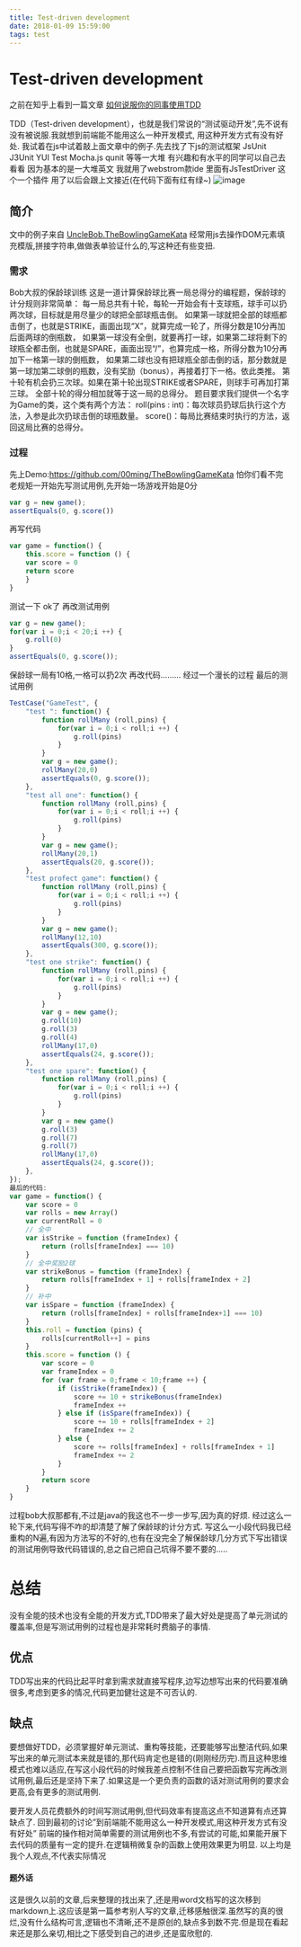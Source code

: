 ```yaml
---
title: Test-driven development
date: 2018-01-09 15:59:00
tags: test
---
```

# Test-driven development
之前在知乎上看到一篇文章 [如何说服你的同事使用TDD](https://zhuanlan.zhihu.com/p/31662844)

TDD（Test-driven development），也就是我们常说的“测试驱动开发”,先不说有没有被说服.我就想到前端能不能用这么一种开发模式,
用这种开发方式有没有好处.
我试着在js中试着敲上面文章中的例子.先去找了下js的测试框架
JsUnit J3Unit YUI Test Mocha.js qunit 等等一大堆 有兴趣和有水平的同学可以自己去看看 因为基本的是一大堆英文
我就用了webstrom款ide 里面有JsTestDriver 这个一个插件 用了以后会跟上文接近(在代码下面有红有绿~)
![image](http://pbyegcye6.bkt.clouddn.com/TDD1.png)
<!-- more -->
## 简介
文中的例子来自  [UncleBob.TheBowlingGameKata](http://butunclebob.com/ArticleS.UncleBob.TheBowlingGameKata)
经常用js去操作DOM元素填充模版,拼接字符串,做做表单验证什么的,写这种还有些变扭.
### 需求
Bob大叔的保龄球训练
这是一道计算保龄球比赛一局总得分的编程题，保龄球的计分规则非常简单：
每一局总共有十轮，每轮一开始会有十支球瓶，球手可以扔两次球，目标就是用尽量少的球把全部球瓶击倒。
如果第一球就把全部的球瓶都击倒了，也就是STRIKE，画面出现“X”，就算完成一轮了，所得分数是10分再加后面两球的倒瓶数，
如果第一球没有全倒，就要再打一球，如果第二球将剩下的球瓶全都击倒，也就是SPARE，画面出现“/”，也算完成一格，所得分数为10分再加下一格第一球的倒瓶数，
如果第二球也没有把球瓶全部击倒的话，那分数就是第一球加第二球倒的瓶数，没有奖励（bonus），再接着打下一格。依此类推。
第十轮有机会扔三次球。如果在第十轮出现STRIKE或者SPARE，则球手可再加打第三球。
全部十轮的得分相加就等于这一局的总得分。
题目要求我们提供一个名字为Game的类，这个类有两个方法：
roll(pins : int)：每次球员扔球后执行这个方法，入参是此次扔球击倒的球瓶数量。
score()：每局比赛结束时执行的方法，返回这局比赛的总得分。

### 过程
先上Demo:https://github.com/00ming/TheBowlingGameKata
怕你们看不完
老规矩一开始先写测试用例,先开始一场游戏开始是0分
```js
var g = new game();
assertEquals(0, g.score())
```
再写代码
```js
var game = function() {
    this.score = function () {
    var score = 0
    return score
    }
}
```
测试一下  ok了
再改测试用例
```js
var g = new game();
for(var i = 0;i < 20;i ++) {
    g.roll(0)
}
assertEquals(0, g.score());
```
保龄球一局有10格,一格可以扔2次
再改代码.........
经过一个漫长的过程
最后的测试用例
```js
TestCase("GameTest", {
    "test ": function() {
        function rollMany (roll,pins) {
            for(var i = 0;i < roll;i ++) {
                g.roll(pins)
            }
        }
        var g = new game();
        rollMany(20,0)
        assertEquals(0, g.score());
    },
    "test all one": function() {
        function rollMany (roll,pins) {
            for(var i = 0;i < roll;i ++) {
                g.roll(pins)
            }
        }
        var g = new game();
        rollMany(20,1)
        assertEquals(20, g.score());
    },
    "test profect game": function() {
        function rollMany (roll,pins) {
            for(var i = 0;i < roll;i ++) {
                g.roll(pins)
            }
        }
        var g = new game();
        rollMany(12,10)
        assertEquals(300, g.score());
    },
    "test one strike": function() {
        function rollMany (roll,pins) {
            for(var i = 0;i < roll;i ++) {
                g.roll(pins)
            }
        }
        var g = new game();
        g.roll(10)
        g.roll(3)
        g.roll(4)
        rollMany(17,0)
        assertEquals(24, g.score());
    },
    "test one spare": function() {
        function rollMany (roll,pins) {
            for(var i = 0;i < roll;i ++) {
                g.roll(pins)
            }
        }
        var g = new game()
        g.roll(3)
        g.roll(7)
        g.roll(7)
        rollMany(17,0)
        assertEquals(24, g.score());
    },
});
最后的代码:
var game = function() {
    var score = 0
    var rolls = new Array()
    var currentRoll = 0
    // 全中
    var isStrike = function (frameIndex) {
        return (rolls[frameIndex] === 10)
    }
    // 全中奖励2球
    var strikeBonus = function (frameIndex) {
        return rolls[frameIndex + 1] + rolls[frameIndex + 2]
    }
    // 补中
    var isSpare = function (frameIndex) {
        return (rolls[frameIndex] + rolls[frameIndex+1] === 10)
    }
    this.roll = function (pins) {
        rolls[currentRoll++] = pins
    }
    this.score = function () {
        var score = 0
        var frameIndex = 0
        for (var frame = 0;frame < 10;frame ++) {
            if (isStrike(frameIndex)) {
                score += 10 + strikeBonus(frameIndex)
                frameIndex ++
            } else if (isSpare(frameIndex)) {
                score += 10 + rolls[frameIndex + 2]
                frameIndex += 2
            } else {
                score += rolls[frameIndex] + rolls[frameIndex + 1]
                frameIndex += 2
            }
        }
        return score
    }
}
```
过程bob大叔那都有,不过是java的我这也不一步一步写,因为真的好烦.
经过这么一轮下来,代码写得不咋的却清楚了解了保龄球的计分方式.
写这么一小段代码我已经重构的N遍,有因为方法写的不好的,也有在没完全了解保龄球几分方式下写出错误的测试用例导致代码错误的,总之自己把自己坑得不要不要的.....
# 总结
没有全能的技术也没有全能的开发方式,TDD带来了最大好处是提高了单元测试的覆盖率,但是写测试用例的过程也是非常耗时费脑子的事情.
## 优点
TDD写出来的代码比起平时拿到需求就直接写程序,边写边想写出来的代码要准确很多,考虑到更多的情况,代码更加健壮这是不可否认的.
## 缺点
要想做好TDD，必须掌握好单元测试、重构等技能，还要能够写出整洁代码,如果写出来的单元测试本来就是错的,那代码肯定也是错的(刚刚经历完).而且这种思维模式也难以适应,在写这小段代码的时候我差点控制不住自己要把函数写完再改测试用例,最后还是坚持下来了.如果这是一个更负责的函数的话对测试用例的要求会更高,会有更多的测试用例.

要开发人员花费额外的时间写测试用例,但代码效率有提高这点不知道算有点还算缺点了.
回到最初的讨论”到前端能不能用这么一种开发模式,用这种开发方式有没有好处” 前端的操作相对简单需要的测试用例也不多,有尝试的可能,如果能开展下去代码的质量有一定的提升.在逻辑稍微复杂的函数上使用效果更为明显.
以上均是我个人观点,不代表实际情况
 
#### 题外话
这是很久以前的文章,后来整理的找出来了,还是用word文档写的这次移到markdown上.这应该是第一篇参考别人写的文章,迁移感触很深.虽然写的真的很烂,没有什么结构可言,逻辑也不清晰,还不是原创的,缺点多到数不完.但是现在看起来还是那么亲切,相比之下感受到自己的进步,还是蛮欣慰的.